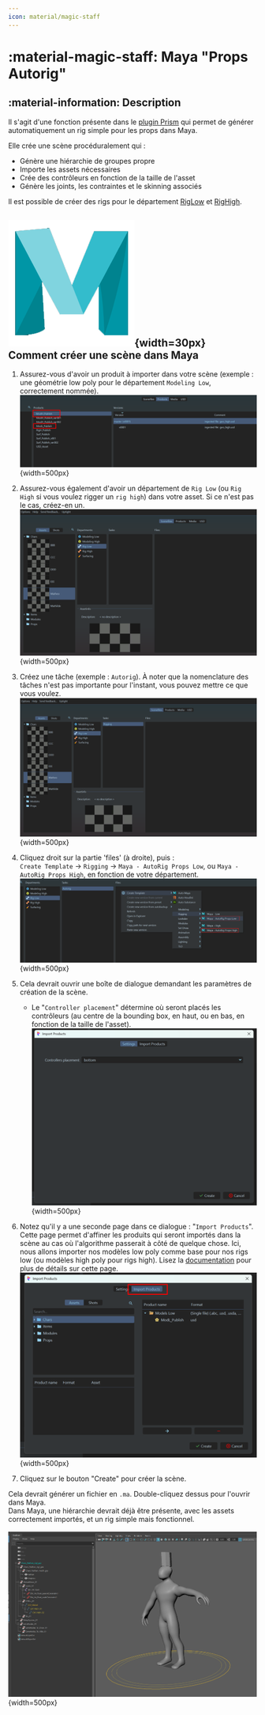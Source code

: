 ```yaml
---
icon: material/magic-staff
---
```


# :material-magic-staff: Maya "**Props Autorig**"

## :material-information: Description

Il s'agit d'une fonction présente dans le [plugin Prism](../prism_main_pluggin) qui permet de générer automatiquement un rig simple pour les props dans Maya.

Elle crée une scène procéduralement qui :

- Génère une hiérarchie de groupes propre
- Importe les assets nécessaires
- Crée des contrôleurs en fonction de la taille de l'asset
- Génère les joints, les contraintes et le skinning associés

Il est possible de créer des rigs pour le département [RigLow](../../departements/RiggingLow/) et [RigHigh](../../departements/RiggingHigh/).

## ![Maya_icon](../assets/icons/maya.png){width=30px} Comment créer une scène dans Maya

1. Assurez-vous d'avoir un produit à importer dans votre scène (exemple : une géométrie low poly pour le département `Modeling Low`, correctement nommée).<br>
![image](../assets/screen_outils_autorig/01.png){width=500px}

2. Assurez-vous également d'avoir un département de `Rig Low` (ou `Rig High` si vous voulez rigger un `rig high`) dans votre asset. Si ce n'est pas le cas, créez-en un.<br>
![image](../assets/screen_rig_low/01.png){width=500px}

3. Créez une tâche (exemple : `Autorig`). À noter que la nomenclature des tâches n'est pas importante pour l'instant, vous pouvez mettre ce que vous voulez.<br>
![image](../assets/screen_rig_low/02.png){width=500px}

4. Cliquez droit sur la partie 'files' (à droite), puis : <br>
`Create Template` -> `Rigging` -> `Maya - AutoRig Props Low`, ou `Maya - AutoRig Props High`, en fonction de votre département.<br>
![image](../assets/screen_outils_autorig/02.png){width=500px}

5. Cela devrait ouvrir une boîte de dialogue demandant les paramètres de création de la scène.
    - Le "`Controller placement`" détermine où seront placés les contrôleurs (au centre de la bounding box, en haut, ou en bas, en fonction de la taille de l'asset).<br>
![image](../assets/screen_outils_autorig/03.png){width=500px}

6. Notez qu'il y a une seconde page dans ce dialogue : "`Import Products`". Cette page permet d'affiner les produits qui seront importés dans la scène au cas où l'algorithme passerait à côté de quelque chose. Ici, nous allons importer nos modèles low poly comme base pour nos rigs low (ou modèles high poly pour rigs high).
Lisez la [documentation](https://thomasescalle.github.io/Pipeline_USD_2025/outils/prism_main_pluggin/) pour plus de détails sur cette page.<br>
![image](../assets/screen_outils_autorig/04.png){width=500px}

7. Cliquez sur le bouton "Create" pour créer la scène.

Cela devrait générer un fichier en `.ma`. Double-cliquez dessus pour l'ouvrir dans Maya.<br>
Dans Maya, une hiérarchie devrait déjà être présente, avec les assets correctement importés, et un rig simple mais fonctionnel.<br><br>
![image](../assets/screen_outils_autorig/05.png){width=500px}
